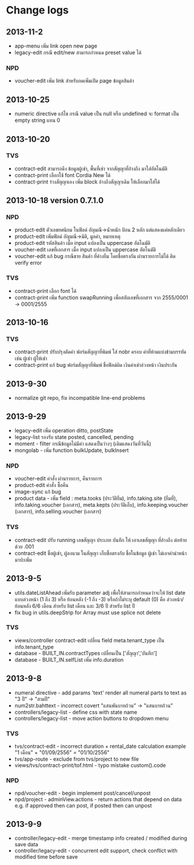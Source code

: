 Change logs
===========
## 2013-11-2
* app-menu เพิ่ม link open new page
* legacy-edit กรณี edit/new สามารถกำหนด preset value ได้

### NPD
* voucher-edit เพิ่ม link สำหรับกดเพิ่มเปิด page ข้อมูลสินค้า

## 2013-10-25
* numeric directive แก้ไข กรณี value เป็น null หรือ undefined จะ format เป็น empty string แทน 0

## 2013-10-20
### TVS
* contract-edit สามารถดึง ข้อมูลผู้เช่า, พื้นที่เช่า จากสัญญาที่อ้างถึง มาใส่อัตโนมัติ
* contract-print เลือกใช้ font Cordia New ได้
* contract-print ร่างสัญญาเอง เพิ่ม block อ้างถึงสัญญาเดิม ให้เลือกมาใส่ได้

## 2013-10-18 version 0.7.1.0
### NPD
* product-edit ตัวเลขทศนิยม ในฟิลด์ อัญมณี->น้ำหนัก ป้อน 2 หลัก แต่แสดงแค่หลักเดียว
* product-edit เพิ่มฟิลด์ อัญมณี->มิติ, มูลค่า, หมายเหตุ
* product-edit รหัสสินค้า เมื่อ input แปลงเป็น uppercase อัตโนมัติ
* voucher-edit เลขที่เอกสาร เมื่อ input แปลงเป็น uppercase อัตโนมัติ
* voucher-edit แก้ bug กรณีขาย สินค้า ที่ค้างยืม โดยชื่อตรงกัน ผ่านรายการไม่ได้ ติด verify error

### TVS
* contract-print เลือก font ได้
* contract-print เพิ่ม function swapRunning เพื่อสลับเลขที่เอกสาร จาก 2555/0001 -> 0001/2555

## 2013-10-16
### TVS
* contract-print ปรับปรุงตัดคำ ฟอร์มสัญญาที่พิมพ์ ใส่ nobr ครอบ คำที่ห้ามแบ่งข้ามบรรทัด เช่น ผู้เช่า ผู้ให้เช่า
* contract-print แก้ bug ฟอร์มสัญญาที่พิมพ์ ชื่อฟิลด์ผิด เงินค่าเช่าล่วงหน้า เงินประกัน 

## 2013-9-30
* normalize git repo, fix incompatible line-end problems

## 2013-9-29
* legacy-edit เพิ่ม operation ditto, postState
* legacy-list รองรับ state posted, cancelled, pending
* moment - filter กรณีข้อมูลไม่มีค่า แสดงเป็นว่างๆ (เดิมแสดงวันที่วันนี้)
* mongolab - เพิ่ม function bulkUpdate, bulkInsert

### NPD
* voucher-edit คำสั่ง ผ่านรายการ, คืนรายการ
* product-edit คำสั่ง ซื้อคืน
* image-sync แก้ bug
* product data - เพิ่ม field : meta.tooks (ประวัติยืม), info.taking.site (ยืมที่), info.taking.voucher (เอกสาร), meta.kepts (ประวัติเก็บ), info.keeping.voucher (เอกสาร), info.selling.voucher (เอกสาร)

### TVS
* contract-edit ปรับ running เลขสัญญา ประเภท บันทึก ให้ เอาเลขสัญญา ที่อ้างถึง ต่อท้ายด้วย .001
* contract-edit ชื่อผู้เช่า, ผู้ลงนาม ในสัญญา เก็บชื่อตรงกับ ชื่อในข้อมูล ผู้เช่า ไม่เอาคำนำหน้า มาปะเพิ่ม

## 2013-9-5
* utils.dateListAhead เพิ่มรับ parameter adj เพื่อให้สามารถกำหนดว่าจะให้ list date แบบล่วงหน้า (1 ถึง 3) หรือ ย้อนหลัง (-1 ถึง -3)
หรือถ้าไม่ระบุ default (0) คือ ล่วงหน้า/ย้อนหลัง 6/6 เดือน สำหรับ list เดือน และ 3/6 ปี สำหรับ list ปี 
* fix bug in utils.deepStrip for Array must use splice not delete

### TVS
* views/controller contract-edit เปลี่ยน field meta.tenant_type เป็น info.tenant_type
* database - BUILT_IN.contractTypes เปลี่ยนเป็น ['สัญญา','บันทึก']
* database - BUILT_IN.selfList เพิ่ม info.duration

## 2013-9-8
* numeral directive - add params 'text' render all numeral parts to text as "3 ปี" -> "สามปี"
* num2str.bahttext - incorrect covert "แสนพันบาทถ้วน" -> "แสนบาทถ้วน"
* controllers/legacy-list - define  css with state name
* controllers/legacy-list - move action buttons to dropdown menu

### TVS
* tvs/contract-edit - incorrect duration + rental_date calculation example "1 เดือน" + "01/09/2556" = "01/10/2556"
* tvs/app-route - exclude from tvs/project to new file
* views/tvs/contract-print/tof.html - typo mistake custom().code

### NPD
* npd/voucher-edit - begin implement post/cancel/unpost
* npd/project - adminView.actions - return actions that depend on data e.g. if approved then can post, if posted then can unpost

## 2013-9-9
* controller/legacy-edit - merge timestamp info created / modified during save data
* controller/legacy-edit - concurrent edit support, check conflict with modified time before save
